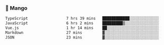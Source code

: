 ### 🥭 Mango

<!--START_SECTION:waka-->

```txt
TypeScript                 7 hrs 39 mins   ████████████░░░░░░░░░░░░░   47.47 %
JavaScript                 6 hrs 2 mins    █████████▒░░░░░░░░░░░░░░░   37.45 %
Vue.js                     1 hr 14 mins    ██░░░░░░░░░░░░░░░░░░░░░░░   07.73 %
Markdown                   27 mins         ▓░░░░░░░░░░░░░░░░░░░░░░░░   02.83 %
JSON                       23 mins         ▓░░░░░░░░░░░░░░░░░░░░░░░░   02.40 %
```

<!--END_SECTION:waka-->
